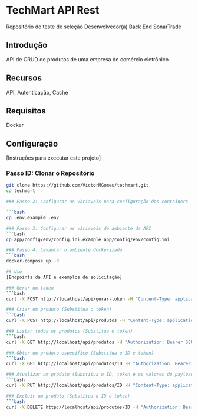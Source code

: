 # TechMart API Rest

Repositório do teste de seleção Desenvolvedor(a) Back End SonarTrade

## Introdução

API de CRUD de produtos de uma empresa de comércio eletrônico

## Recursos

API, Autenticação, Cache

## Requisitos

Docker

## Configuração

[Instruções para executar este projeto]

### Passo ID: Clonar o Repositório

```bash
git clone https://github.com/VictorMGomes/techmart.git
cd techmart

### Passo 2: Configurar as váriaveis para configuração dos containers

```bash
cp .env.example .env

### Passo 3: Configurar as váriaveis de ambiente da API
```bash 
cp app/config/env/config.ini.example app/config/env/config.ini

### Passo 4: Levantar o ambiente dockerizado
```bash 
docker-compose up -d

## Uso
[Endpoints da API e exemplos de solicitação]

### Gerar um token
```bash 
curl -X POST http://localhost/api/gerar-token -H "Content-Type: application/json" -d '{"email": "luiz@techmart.com", "senha": "123456"}'

### Criar um produto (Substitua o token)
```bash 
curl -X POST http://localhost/api/produtos -H "Content-Type: application/json" -H "Authorization: Bearer SEU_TOKEN_AQUI" -d '{"nome": "Nome do Produto", "descricao": "Descrição do Produto", "preco": 19.99}'

### Listar todos os produtos (Substitua o token)
```bash 
curl -X GET http://localhost/api/produtos -H "Authorization: Bearer SEU_TOKEN_AQUI"

### Obter um produto específico (Substitua o ID e token)
```bash 
curl -X GET http://localhost/api/produtos/ID -H "Authorization: Bearer SEU_TOKEN_AQUI"

### Atualizar um produto (Substitua o ID, token e os valores do payload)
```bash 
curl -X PUT http://localhost/api/produtos/ID -H "Content-Type: application/json" -H "Authorization: Bearer SEU_TOKEN_AQUI" -d '{"nome": "Novo Nome", "descricao": "Nova Descrição", "preco": 29.99}'

### Excluir um produto (Substitua o ID e token)
```bash 
curl -X DELETE http://localhost/api/produtos/ID -H "Authorization: Bearer SEU_TOKEN_AQUI"
